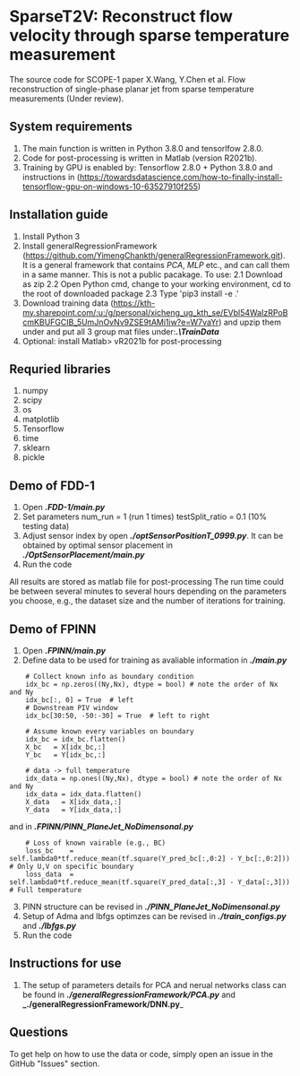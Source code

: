 # SparseT2V: Reconstruct flow velocity through sparse temperature measurement
The source code for SCOPE-1 paper X.Wang, Y.Chen et al. Flow reconstruction of single-phase planar jet from sparse temperature measurements (Under review).

## System requirements
1. The main function is written in Python 3.8.0 and tensorlfow 2.8.0. 
2. Code for post-processing is written in Matlab (version R2021b).
2. Training by GPU is enabled by: Tensorflow 2.8.0 + Python 3.8.0 and instructions in (https://towardsdatascience.com/how-to-finally-install-tensorflow-gpu-on-windows-10-63527910f255)

## Installation guide
1. Install Python 3
2. Install generalRegressionFramework (https://github.com/YimengChankth/generalRegressionFramework.git). It is a general framework that contains *PCA*, *MLP* etc., and can call them in a same manner. This is not a public pacakage. To use:
   2.1 Download as zip
   2.2 Open Python cmd, change to your working environment, cd to the root of downloaded package
   2.3 Type 'pip3 install -e .'
4. Download training data (https://kth-my.sharepoint.com/:u:/g/personal/xicheng_ug_kth_se/EVbl54WaIzRPoBcmKBUFGCIB_5UmJnOvNv9ZSE9tAMi1iw?e=W7vaYr) and upzip them under and put all 3 group mat files under:**_.\TrainData_**
5. Optional: install Matlab> vR2021b for post-processing

## Requried libraries
1. numpy
2. scipy
3. os
4. matplotlib
5. Tensorflow
6. time
7. sklearn
8. pickle

## Demo of FDD-1
1. Open **_.FDD-1/main.py_** 
2. Set parameters 
    num_run         = 1       (run 1 times)
    testSplit_ratio = 0.1     (10% testing data)
3. Adjust sensor index by open **_./optSensorPositionT_0999.py_**. It can be obtained by optimal sensor placement in **_./OptSensorPlacement/main.py_**
4. Run the code

All results are stored as matlab file for post-processing
The run time could be between several minutes to several hours depending on the parameters you choose, e.g., the dataset size and the number of iterations for training.

## Demo of FPINN
1. Open **_.FPINN/main.py_** 
2. Define data to be used for training as avaliable information in **_./main.py_** 
```
    # Collect known info as boundary condition
    idx_bc = np.zeros((Ny,Nx), dtype = bool) # note the order of Nx and Ny
    idx_bc[:, 0] = True  # left
    # Downstream PIV window
    idx_bc[30:50, -50:-30] = True  # left to right

    # Assume known every variables on boundary
    idx_bc = idx_bc.flatten()
    X_bc   = X[idx_bc,:]
    Y_bc   = Y[idx_bc,:]

    # data -> full temperature 
    idx_data = np.ones((Ny,Nx), dtype = bool) # note the order of Nx and Ny
    idx_data = idx_data.flatten()
    X_data   = X[idx_data,:]
    Y_data   = Y[idx_data,:]

```
and in **_.FPINN/PINN_PlaneJet_NoDimensonal.py_** 
```
    # Loss of known vairable (e.g., BC)
    loss_bc    = self.lambda0*tf.reduce_mean(tf.square(Y_pred_bc[:,0:2] - Y_bc[:,0:2]))  # Only U,V on specific boundary 
    loss_data  = self.lambda0*tf.reduce_mean(tf.square(Y_pred_data[:,3] - Y_data[:,3]))  # Full temperature 
```
3. PINN structure can be revised in **_./PINN_PlaneJet_NoDimensonal.py_** 
4. Setup of Adma and lbfgs optimzes can be revised in **_./train_configs.py_** and **_./lbfgs.py_**
5. Run the code 

## Instructions for use
1. The setup of parameters details for PCA and nerual networks class can be found in **_./generalRegressionFramework/PCA.py_** and **_./generalRegressionFramework/DNN.py**_


## Questions
To get help on how to use the data or code, simply open an issue in the GitHub "Issues" section.
